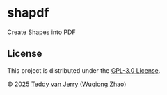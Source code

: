 # shapdf
Create Shapes into PDF

## License
This project is distributed under the [GPL-3.0 License](LICENSE).

©️ 2025 [Teddy van Jerry](https://github.com/Teddy-van-Jerry) ([Wuqiong Zhao](https://wqzhao.org))
